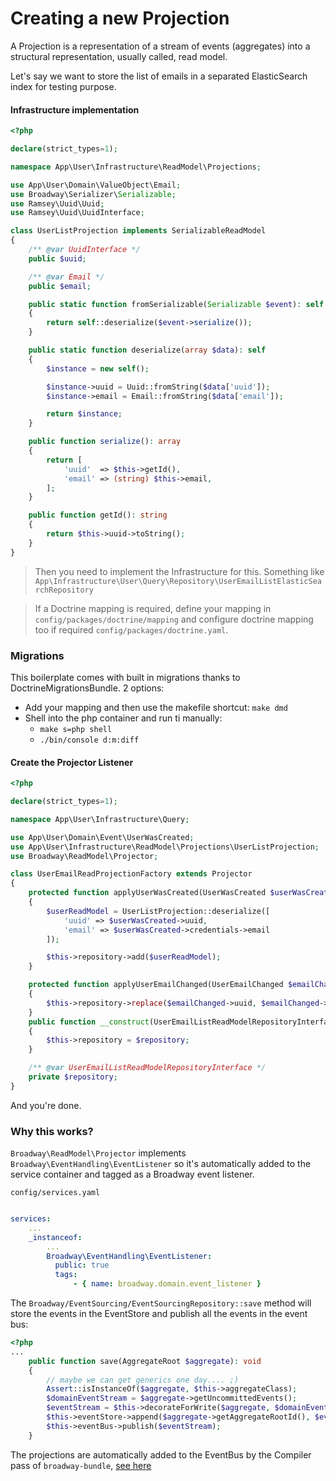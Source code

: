 # Creating a new Projection

A Projection is a representation of a stream of events (aggregates) into a structural representation, usually called, read model.

Let's say we want to store the list of emails in a separated ElasticSearch index for testing purpose.


#### Infrastructure implementation

```php
<?php

declare(strict_types=1);

namespace App\User\Infrastructure\ReadModel\Projections;

use App\User\Domain\ValueObject\Email;
use Broadway\Serializer\Serializable;
use Ramsey\Uuid\Uuid;
use Ramsey\Uuid\UuidInterface;

class UserListProjection implements SerializableReadModel
{
    /** @var UuidInterface */
    public $uuid;

    /** @var Email */
    public $email;

    public static function fromSerializable(Serializable $event): self
    {
        return self::deserialize($event->serialize());
    }

    public static function deserialize(array $data): self
    {
        $instance = new self();

        $instance->uuid = Uuid::fromString($data['uuid']);
        $instance->email = Email::fromString($data['email']);

        return $instance;
    }

    public function serialize(): array
    {
        return [
            'uuid'  => $this->getId(),
            'email' => (string) $this->email,
        ];
    }

    public function getId(): string
    {
        return $this->uuid->toString();
    }
}
```

> Then you need to implement the Infrastructure for this. Something like `App\Infrastructure\User\Query\Repository\UserEmailListElasticSearchRepository`

> If a Doctrine mapping is required, define your mapping in `config/packages/doctrine/mapping` and configure doctrine mapping too if required `config/packages/doctrine.yaml`.

### Migrations

This boilerplate comes with built in migrations thanks to DoctrineMigrationsBundle. 2 options:

- Add your mapping and then use the makefile shortcut: `make dmd`
- Shell into the php container and run ti manually: 
  - `make s=php shell`
  - `./bin/console d:m:diff`

#### Create the Projector Listener

```php
<?php

declare(strict_types=1);

namespace App\User\Infrastructure\Query;

use App\User\Domain\Event\UserWasCreated;
use App\User\Infrastructure\ReadModel\Projections\UserListProjection;
use Broadway\ReadModel\Projector;

class UserEmailReadProjectionFactory extends Projector
{
    protected function applyUserWasCreated(UserWasCreated $userWasCreated): void
    {
        $userReadModel = UserListProjection::deserialize([
            'uuid' => $userWasCreated->uuid,
            'email' => $userWasCreated->credentials->email
		]);

        $this->repository->add($userReadModel);
    }

    protected function applyUserEmailChanged(UserEmailChanged $emailChanged): void
    {
        $this->repository->replace($emailChanged->uuid, $emailChanged->email);
    }
    public function __construct(UserEmailListReadModelRepositoryInterface $repository)
    {
        $this->repository = $repository;
    }

    /** @var UserEmailListReadModelRepositoryInterface */
    private $repository;
}
```

And you're done. 

### Why this works?

`Broadway\ReadModel\Projector` implements `Broadway\EventHandling\EventListener` so it's automatically added to the service container and tagged as a Broadway event listener.

`config/services.yaml`
```yaml

services:
    ...
    _instanceof:
        ...
        Broadway\EventHandling\EventListener:
          public: true
          tags:
              - { name: broadway.domain.event_listener }
```
The `Broadway/EventSourcing/EventSourcingRepository::save` method will store the events in the EventStore and publish all the events in the event bus: 

```php
<?php
...
	public function save(AggregateRoot $aggregate): void
	{
	    // maybe we can get generics one day.... ;)
	    Assert::isInstanceOf($aggregate, $this->aggregateClass);
	    $domainEventStream = $aggregate->getUncommittedEvents();
	    $eventStream = $this->decorateForWrite($aggregate, $domainEventStream);
	    $this->eventStore->append($aggregate->getAggregateRootId(), $eventStream);
	    $this->eventBus->publish($eventStream);
	}
```

The projections are automatically added to the EventBus by the Compiler pass of `broadway-bundle`, [see here](https://github.com/broadway/broadway-bundle/blob/master/src/DependencyInjection/RegisterBusSubscribersCompilerPass.php#L66)

